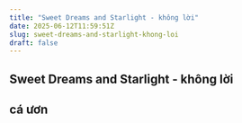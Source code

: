 ```yaml
---
title: "Sweet Dreams and Starlight - không lời"
date: 2025-06-12T11:59:51Z
slug: sweet-dreams-and-starlight-khong-loi
draft: false
---
```


## Sweet Dreams and Starlight - không lời

## cá ươn

